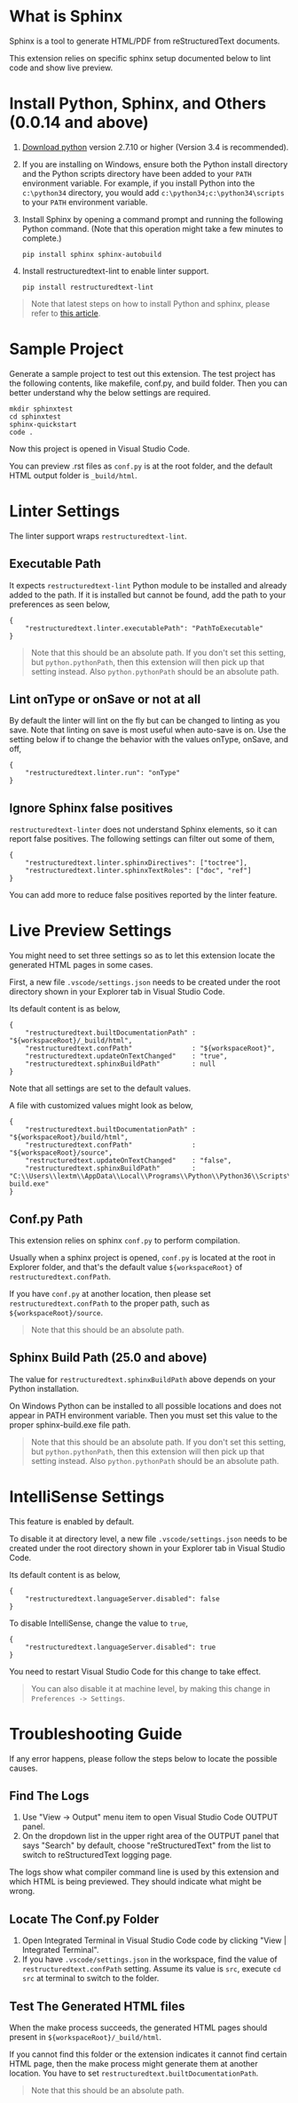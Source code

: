 # What is Sphinx
Sphinx is a tool to generate HTML/PDF from reStructuredText documents.

This extension relies on specific sphinx setup documented below to lint code and show live preview.

# Install Python, Sphinx, and Others (0.0.14 and above)
1. [Download python](https://www.python.org/downloads/) version 2.7.10 or higher (Version 3.4 is recommended).

2. If you are installing on Windows, ensure both the Python install directory and the Python scripts directory have been added to your `PATH` environment variable. For example, if you install Python into the `c:\python34` directory, you would add `c:\python34;c:\python34\scripts` to your `PATH` environment variable.

3. Install Sphinx by opening a command prompt and running the following Python command. (Note that this operation might take a few minutes to complete.)

    ```pip install sphinx sphinx-autobuild```

4. Install restructuredtext-lint to enable linter support.

    ```pip install restructuredtext-lint```

> Note that latest steps on how to install Python and sphinx, please refer to [this article](https://docs.readthedocs.io/en/latest/getting_started.html#in-rst).

# Sample Project
Generate a sample project to test out this extension. The test project has the following contents, like makefile, conf.py, and build folder. 
Then you can better understand why the below settings are required.

```
mkdir sphinxtest
cd sphinxtest
sphinx-quickstart
code .
```
Now this project is opened in Visual Studio Code.

You can preview .rst files as `conf.py` is at the root folder, and the default HTML output folder is `_build/html`.

# Linter Settings
The linter support wraps `restructuredtext-lint`.

## Executable Path
It expects `restructuredtext-lint` Python module to be installed and already added to the path. If it is installed but cannot be found, add the path to your preferences as seen below,
```
{
    "restructuredtext.linter.executablePath": "PathToExecutable"
}
```
> Note that this should be an absolute path.
> If you don't set this setting, but `python.pythonPath`, then this extension will then pick up that setting instead. Also `python.pythonPath` should be an absolute path.

## Lint onType or onSave or not at all
By default the linter will lint on the fly but can be changed to linting as you save. Note that linting on save is most useful when auto-save is on. Use the setting below if to change the behavior with the values onType, onSave, and off,
```
{
    "restructuredtext.linter.run": "onType"
}
```

## Ignore Sphinx false positives
`restructuredtext-linter` does not understand Sphinx elements, so it can report false positives. The following settings can filter out some of them,
```
{
    "restructuredtext.linter.sphinxDirectives": ["toctree"],
    "restructuredtext.linter.sphinxTextRoles": ["doc", "ref"]
}
```
You can add more to reduce false positives reported by the linter feature.

# Live Preview Settings
You might need to set three settings so as to let this extension locate the generated HTML pages in some cases.

First, a new file `.vscode/settings.json` needs to be created under the root directory shown in your Explorer tab in Visual Studio Code.

Its default content is as below,
```
{
    "restructuredtext.builtDocumentationPath" : "${workspaceRoot}/_build/html",
    "restructuredtext.confPath"               : "${workspaceRoot}",
    "restructuredtext.updateOnTextChanged"    : "true",
    "restructuredtext.sphinxBuildPath"        : null
}
```
Note that all settings are set to the default values. 

A file with customized values might look as below,
```
{
    "restructuredtext.builtDocumentationPath" : "${workspaceRoot}/build/html",
    "restructuredtext.confPath"               : "${workspaceRoot}/source",
    "restructuredtext.updateOnTextChanged"    : "false",
    "restructuredtext.sphinxBuildPath"        : "C:\\Users\\lextm\\AppData\\Local\\Programs\\Python\\Python36\\Scripts\\sphinx-build.exe"
}
```

## Conf.py Path
This extension relies on sphinx `conf.py` to perform compilation. 

Usually when a sphinx project is opened, `conf.py` is located at the root in Explorer folder, and that's the default value ```${workspaceRoot}``` of `restructuredtext.confPath`.

If you have `conf.py` at another location, then please set `restructuredtext.confPath` to the proper path, such as ```${workspaceRoot}/source```.

> Note that this should be an absolute path.

## Sphinx Build Path (25.0 and above)
The value for `restructuredtext.sphinxBuildPath` above depends on your Python installation.

On Windows Python can be installed to all possible locations and does not appear in PATH environment variable. Then you must set this value to the proper sphinx-build.exe file path.

> Note that this should be an absolute path.
> If you don't set this setting, but `python.pythonPath`, then this extension will then pick up that setting instead. Also `python.pythonPath` should be an absolute path.

# IntelliSense Settings

This feature is enabled by default. 

To disable it at directory level, a new file `.vscode/settings.json` needs to be created under the root directory shown in your Explorer tab in Visual Studio Code.

Its default content is as below,
```
{
    "restructuredtext.languageServer.disabled": false
}
```

To disable IntelliSense, change the value to `true`,

```
{
    "restructuredtext.languageServer.disabled": true
}
```

You need to restart Visual Studio Code for this change to take effect.

> You can also disable it at machine level, by making this change in `Preferences -> Settings`.

# Troubleshooting Guide
If any error happens, please follow the steps below to locate the possible causes.

## Find The Logs
1. Use "View -> Output" menu item to open Visual Studio Code OUTPUT panel.
1. On the dropdown list in the upper right area of the OUTPUT panel that says "Search" by default, choose "reStructuredText" from the list to switch to reStructuredText logging page.

The logs show what compiler command line is used by this extension and which HTML is being previewed. They should indicate what might be wrong.

## Locate The Conf.py Folder
1. Open Integrated Terminal in Visual Studio Code code by clicking "View | Integrated Terminal".
1. If you have `.vscode/settings.json` in the workspace, find the value of `restructuredtext.confPath` setting. 
Assume its value is `src`, execute `cd src` at terminal to switch to the folder.

## Test The Generated HTML files
When the make process succeeds, the generated HTML pages should present in `${workspaceRoot}/_build/html`.

If you cannot find this folder or the extension indicates it cannot find certain HTML page, then the make process might 
generate them at another location. You have to set `restructuredtext.builtDocumentationPath`.

> Note that this should be an absolute path.
